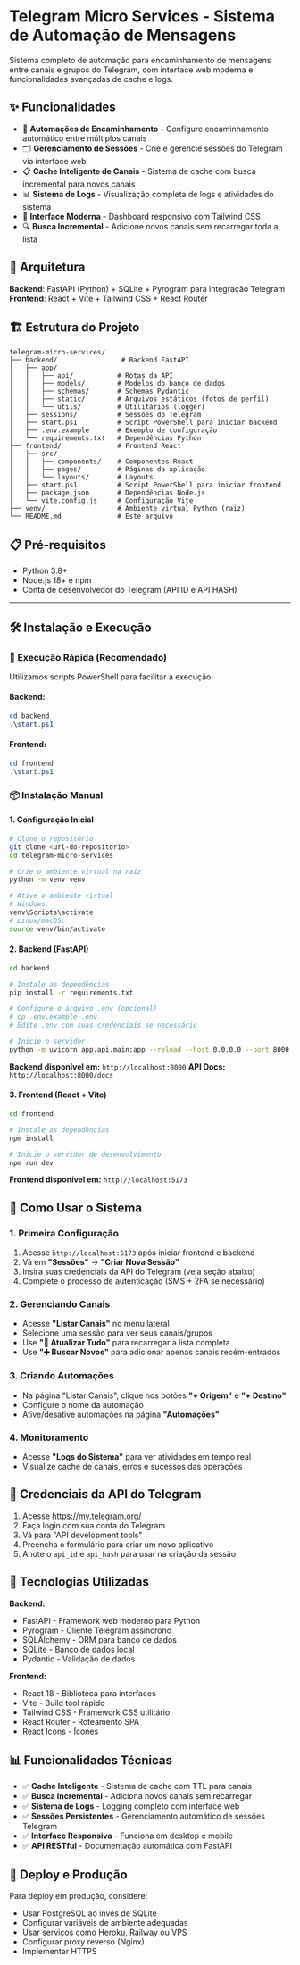 # Telegram Micro Services - Sistema de Automação de Mensagens

Sistema completo de automação para encaminhamento de mensagens entre canais e grupos do Telegram, com interface web moderna e funcionalidades avançadas de cache e logs.

## ✨ Funcionalidades

- 🔄 **Automações de Encaminhamento** - Configure encaminhamento automático entre múltiplos canais
- 🗂️ **Gerenciamento de Sessões** - Crie e gerencie sessões do Telegram via interface web
- 📋 **Cache Inteligente de Canais** - Sistema de cache com busca incremental para novos canais
- 📊 **Sistema de Logs** - Visualização completa de logs e atividades do sistema
- 🎨 **Interface Moderna** - Dashboard responsivo com Tailwind CSS
- 🔍 **Busca Incremental** - Adicione novos canais sem recarregar toda a lista

## 🚀 Arquitetura

**Backend**: FastAPI (Python) + SQLite + Pyrogram para integração Telegram
**Frontend**: React + Vite + Tailwind CSS + React Router

## 🏗️ Estrutura do Projeto

```
telegram-micro-services/
├── backend/                # Backend FastAPI
│   ├── app/
│   │   ├── api/           # Rotas da API
│   │   ├── models/        # Modelos do banco de dados
│   │   ├── schemas/       # Schemas Pydantic
│   │   ├── static/        # Arquivos estáticos (fotos de perfil)
│   │   └── utils/         # Utilitários (logger)
│   ├── sessions/          # Sessões do Telegram
│   ├── start.ps1          # Script PowerShell para iniciar backend
│   ├── .env.example       # Exemplo de configuração
│   └── requirements.txt   # Dependências Python
├── frontend/              # Frontend React
│   ├── src/
│   │   ├── components/    # Componentes React
│   │   ├── pages/         # Páginas da aplicação
│   │   └── layouts/       # Layouts
│   ├── start.ps1          # Script PowerShell para iniciar frontend
│   ├── package.json       # Dependências Node.js
│   └── vite.config.js     # Configuração Vite
├── venv/                  # Ambiente virtual Python (raiz)
└── README.md              # Este arquivo
```

## 📋 Pré-requisitos

-   Python 3.8+
-   Node.js 18+ e npm
-   Conta de desenvolvedor do Telegram (API ID e API HASH)

---

## 🛠️ Instalação e Execução

### 🚀 Execução Rápida (Recomendado)

Utilizamos scripts PowerShell para facilitar a execução:

#### **Backend:**
```powershell
cd backend
.\start.ps1
```

#### **Frontend:**
```powershell
cd frontend  
.\start.ps1
```

### 📦 Instalação Manual

#### **1. Configuração Inicial**

```bash
# Clone o repositório
git clone <url-do-repositorio>
cd telegram-micro-services

# Crie o ambiente virtual na raiz
python -m venv venv

# Ative o ambiente virtual
# Windows:
venv\Scripts\activate
# Linux/macOS:
source venv/bin/activate
```

#### **2. Backend (FastAPI)**

```bash
cd backend

# Instale as dependências
pip install -r requirements.txt

# Configure o arquivo .env (opcional)
# cp .env.example .env
# Edite .env com suas credenciais se necessário

# Inicie o servidor
python -m uvicorn app.api.main:app --reload --host 0.0.0.0 --port 8000
```

**Backend disponível em:** `http://localhost:8000`
**API Docs:** `http://localhost:8000/docs`

#### **3. Frontend (React + Vite)**

```bash
cd frontend

# Instale as dependências
npm install

# Inicie o servidor de desenvolvimento
npm run dev
```

**Frontend disponível em:** `http://localhost:5173`

## 🎯 Como Usar o Sistema

### **1. Primeira Configuração**
1. Acesse `http://localhost:5173` após iniciar frontend e backend
2. Vá em **"Sessões"** → **"Criar Nova Sessão"**
3. Insira suas credenciais da API do Telegram (veja seção abaixo)
4. Complete o processo de autenticação (SMS + 2FA se necessário)

### **2. Gerenciando Canais**
- Acesse **"Listar Canais"** no menu lateral
- Selecione uma sessão para ver seus canais/grupos
- Use **"🔄 Atualizar Tudo"** para recarregar a lista completa
- Use **"➕ Buscar Novos"** para adicionar apenas canais recém-entrados

### **3. Criando Automações**
- Na página "Listar Canais", clique nos botões **"+ Origem"** e **"+ Destino"**
- Configure o nome da automação
- Ative/desative automações na página **"Automações"**

### **4. Monitoramento**
- Acesse **"Logs do Sistema"** para ver atividades em tempo real
- Visualize cache de canais, erros e sucessos das operações

## 📝 Credenciais da API do Telegram

1. Acesse https://my.telegram.org/
2. Faça login com sua conta do Telegram
3. Vá para "API development tools"
4. Preencha o formulário para criar um novo aplicativo
5. Anote o `api_id` e `api_hash` para usar na criação da sessão

## 🔧 Tecnologias Utilizadas

**Backend:**
- FastAPI - Framework web moderno para Python
- Pyrogram - Cliente Telegram assíncrono
- SQLAlchemy - ORM para banco de dados
- SQLite - Banco de dados local
- Pydantic - Validação de dados

**Frontend:**
- React 18 - Biblioteca para interfaces
- Vite - Build tool rápido
- Tailwind CSS - Framework CSS utilitário
- React Router - Roteamento SPA
- React Icons - Ícones

## 📊 Funcionalidades Técnicas

- ✅ **Cache Inteligente** - Sistema de cache com TTL para canais
- ✅ **Busca Incremental** - Adiciona novos canais sem recarregar
- ✅ **Sistema de Logs** - Logging completo com interface web
- ✅ **Sessões Persistentes** - Gerenciamento automático de sessões Telegram
- ✅ **Interface Responsiva** - Funciona em desktop e mobile
- ✅ **API RESTful** - Documentação automática com FastAPI

## 🚀 Deploy e Produção

Para deploy em produção, considere:
- Usar PostgreSQL ao invés de SQLite
- Configurar variáveis de ambiente adequadas
- Usar serviços como Heroku, Railway ou VPS
- Configurar proxy reverso (Nginx)
- Implementar HTTPS

